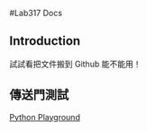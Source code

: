 #Lab317 Docs

## Introduction
試試看把文件搬到 Github 能不能用！

## 傳送門測試
[Python Playground](https://github.com/Lab-317/docs/blob/master/PythonPlaygroundIntro.md)
